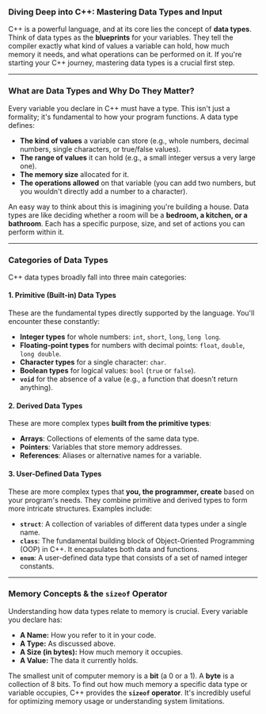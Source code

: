 ### Diving Deep into C++: Mastering Data Types and Input

C++ is a powerful language, and at its core lies the concept of **data types**. Think of data types as the **blueprints** for your variables. They tell the compiler exactly what kind of values a variable can hold, how much memory it needs, and what operations can be performed on it. If you're starting your C++ journey, mastering data types is a crucial first step.

***

### What are Data Types and Why Do They Matter?

Every variable you declare in C++ must have a type. This isn't just a formality; it's fundamental to how your program functions. A data type defines:

* **The kind of values** a variable can store (e.g., whole numbers, decimal numbers, single characters, or true/false values).
* **The range of values** it can hold (e.g., a small integer versus a very large one).
* **The memory size** allocated for it.
* **The operations allowed** on that variable (you can add two numbers, but you wouldn't directly add a number to a character).

An easy way to think about this is imagining you're building a house. Data types are like deciding whether a room will be a **bedroom, a kitchen, or a bathroom**. Each has a specific purpose, size, and set of actions you can perform within it. 

***

### Categories of Data Types

C++ data types broadly fall into three main categories:

#### 1. Primitive (Built-in) Data Types

These are the fundamental types directly supported by the language. You'll encounter these constantly:

* **Integer types** for whole numbers: `int`, `short`, `long`, `long long`.
* **Floating-point types** for numbers with decimal points: `float`, `double`, `long double`.
* **Character types** for a single character: `char`.
* **Boolean types** for logical values: `bool` (`true` or `false`).
* **`void`** for the absence of a value (e.g., a function that doesn't return anything).

#### 2. Derived Data Types

These are more complex types **built from the primitive types**:

* **Arrays**: Collections of elements of the same data type.
* **Pointers**: Variables that store memory addresses.
* **References**: Aliases or alternative names for a variable.

#### 3. User-Defined Data Types

These are more complex types that **you, the programmer, create** based on your program's needs. They combine primitive and derived types to form more intricate structures. Examples include:

* **`struct`**: A collection of variables of different data types under a single name.
* **`class`**: The fundamental building block of Object-Oriented Programming (OOP) in C++. It encapsulates both data and functions.
* **`enum`**: A user-defined data type that consists of a set of named integer constants.

***

### Memory Concepts & the `sizeof` Operator

Understanding how data types relate to memory is crucial. Every variable you declare has:

* **A Name:** How you refer to it in your code.
* **A Type:** As discussed above.
* **A Size (in bytes):** How much memory it occupies.
* **A Value:** The data it currently holds.

The smallest unit of computer memory is a **bit** (a 0 or a 1). A **byte** is a collection of 8 bits. To find out how much memory a specific data type or variable occupies, C++ provides the **`sizeof` operator**. It's incredibly useful for optimizing memory usage or understanding system limitations.